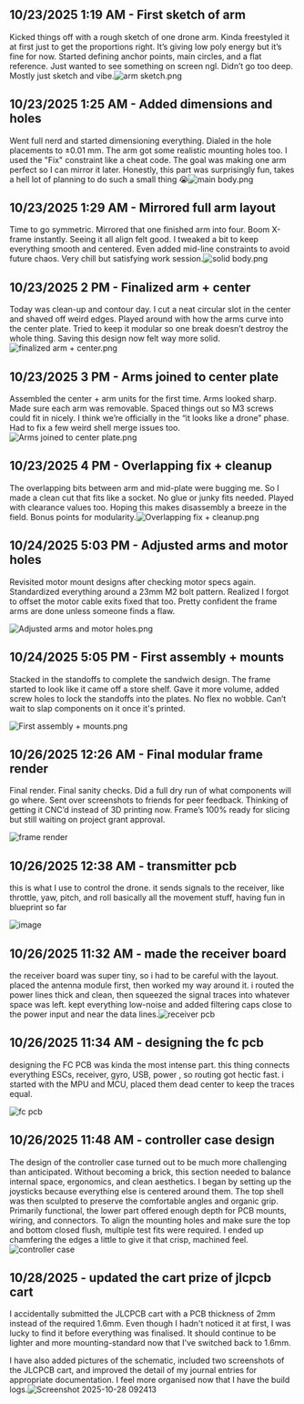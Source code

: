 <!--
  ===================    !!READ THIS NOTICE!!   ====================
  DO NOT edit this file manually. Your changes WILL BE OVERWRITTEN!
  This journal is auto generated and updated by Hack Club Blueprint.
  To edit this file, please edit your journal entries on Blueprint.
  ==================================================================
-->

## 10/23/2025 1:19 AM - First sketch of arm  

Kicked things off with a rough sketch of one drone arm. Kinda freestyled it at first just to get the proportions right. It’s giving low poly energy but it’s fine for now. Started defining anchor points, main circles, and a flat reference. Just wanted to see something on screen ngl. Didn’t go too deep. Mostly just sketch and vibe.![arm sketch.png](https://blueprint.hackclub.com/user-attachments/blobs/proxy/eyJfcmFpbHMiOnsiZGF0YSI6NDUyOCwicHVyIjoiYmxvYl9pZCJ9fQ==--99f9c3b63da9ac1db6c1b56b4e3256095ffb778f/arm%20sketch.png)
  

## 10/23/2025 1:25 AM - Added dimensions and holes  

Went full nerd and started dimensioning everything. Dialed in the hole placements to ±0.01 mm. The arm got some realistic mounting holes too. I used the "Fix" constraint like a cheat code. The goal was making one arm perfect so I can mirror it later. Honestly, this part was surprisingly fun, takes a hell lot of planning to do such a small thing :sob:![main body.png](https://blueprint.hackclub.com/user-attachments/blobs/proxy/eyJfcmFpbHMiOnsiZGF0YSI6NDUyOSwicHVyIjoiYmxvYl9pZCJ9fQ==--35deb0117c12c3a0e720f48bfd6780d0f252f884/main%20body.png)
  

## 10/23/2025 1:29 AM - Mirrored full arm layout  

Time to go symmetric. Mirrored that one finished arm into four. Boom X-frame instantly. Seeing it all align felt good. I tweaked a bit to keep everything smooth and centered. Even added mid-line constraints to avoid future chaos. Very chill but satisfying work session.![solid body.png](https://blueprint.hackclub.com/user-attachments/blobs/proxy/eyJfcmFpbHMiOnsiZGF0YSI6NDUzMCwicHVyIjoiYmxvYl9pZCJ9fQ==--3dd8e8cbebad5fb5428b2e01e5eda29b88e3d6f0/solid%20body.png)
  

## 10/23/2025 2 PM - Finalized arm + center  

Today was clean-up and contour day. I cut a neat circular slot in the center and shaved off weird edges. Played around with how the arms curve into the center plate. Tried to keep it modular so one break doesn’t destroy the whole thing. Saving this design now felt way more solid.![finalized arm + center.png](https://blueprint.hackclub.com/user-attachments/blobs/proxy/eyJfcmFpbHMiOnsiZGF0YSI6NDY4NywicHVyIjoiYmxvYl9pZCJ9fQ==--c54db014ad30530477ad43c5b78689734c8a51b7/finalized%20arm%20%2B%20center.png)
  

## 10/23/2025 3 PM - Arms joined to center plate  

Assembled the center + arm units for the first time. Arms looked sharp. Made sure each arm was removable. Spaced things out so M3 screws could fit in nicely. I think we’re officially in the “it looks like a drone” phase. Had to fix a few weird shell merge issues too.![Arms joined to center plate.png](https://blueprint.hackclub.com/user-attachments/blobs/proxy/eyJfcmFpbHMiOnsiZGF0YSI6NDcxMywicHVyIjoiYmxvYl9pZCJ9fQ==--00c241e5a05f78c896c0f21f86a0736816f30c20/Arms%20joined%20to%20center%20plate.png)
  

## 10/23/2025 4 PM - Overlapping fix + cleanup  

The overlapping bits between arm and mid-plate were bugging me. So I made a clean cut that fits like a socket. No glue or junky fits needed. Played with clearance values too. Hoping this makes disassembly a breeze in the field. Bonus points for modularity.![Overlapping fix + cleanup.png](https://blueprint.hackclub.com/user-attachments/blobs/proxy/eyJfcmFpbHMiOnsiZGF0YSI6NDcxNSwicHVyIjoiYmxvYl9pZCJ9fQ==--db98be0b630cfcb559df3bad6cd9988fcedfde4f/Overlapping%20fix%20%2B%20cleanup.png)
  

## 10/24/2025 5:03 PM - Adjusted arms and motor holes  

Revisited motor mount designs after checking motor specs again. Standardized everything around a 23mm M2 bolt pattern. Realized I forgot to offset the motor cable exits fixed that too. Pretty confident the frame arms are done unless someone finds a flaw.

![Adjusted arms and motor holes.png](https://blueprint.hackclub.com/user-attachments/blobs/proxy/eyJfcmFpbHMiOnsiZGF0YSI6NTA3MSwicHVyIjoiYmxvYl9pZCJ9fQ==--8e452194b2639eb2caf4bcfb81503ef50d815d6e/Adjusted%20arms%20and%20motor%20holes.png)
  

## 10/24/2025 5:05 PM - First assembly + mounts  

Stacked in the standoffs to complete the sandwich design. The frame started to look like it came off a store shelf. Gave it more volume, added screw holes to lock the standoffs into the plates. No flex no wobble. Can’t wait to slap components on it once it's printed.

![First assembly + mounts.png](https://blueprint.hackclub.com/user-attachments/blobs/proxy/eyJfcmFpbHMiOnsiZGF0YSI6NTA3MiwicHVyIjoiYmxvYl9pZCJ9fQ==--5f3974a34fc112aaa4637c25610e8b32d2fbddc4/First%20assembly%20%2B%20mounts.png)
  

## 10/26/2025 12:26 AM - Final modular frame render  

Final render. Final sanity checks. Did a full dry run of what components will go where. Sent over screenshots to friends for peer feedback. Thinking of getting it CNC’d instead of 3D printing now. Frame’s 100% ready for slicing but still waiting on project grant approval.

![frame render](https://blueprint.hackclub.com/user-attachments/blobs/proxy/eyJfcmFpbHMiOnsiZGF0YSI6NTUwOSwicHVyIjoiYmxvYl9pZCJ9fQ==--011ceaa9859cf95e518b4719877c22a3d8fb0dce/frame%20render.png)
  

## 10/26/2025 12:38 AM - transmitter pcb  

this is what I use to control the drone. it sends signals to the receiver, like throttle, yaw, pitch, and roll basically all the movement stuff, having fun in blueprint so far

![image](https://blueprint.hackclub.com/user-attachments/blobs/proxy/eyJfcmFpbHMiOnsiZGF0YSI6NTUxMSwicHVyIjoiYmxvYl9pZCJ9fQ==--b74355579b25efe27b8cf385b1659c5bd3f7301b/image.png)
  

## 10/26/2025 11:32 AM - made the receiver board  

the receiver board was super tiny, so i had to be careful with the layout. placed the antenna module first, then worked my way around it. i routed the power lines thick and clean, then squeezed the signal traces into whatever space was left. kept everything low-noise and added filtering caps close to the power input and near the data lines.![receiver pcb](https://blueprint.hackclub.com/user-attachments/blobs/proxy/eyJfcmFpbHMiOnsiZGF0YSI6NTYzNCwicHVyIjoiYmxvYl9pZCJ9fQ==--5955f25ed93aa0a03996b932b42ddd0153462b8f/receiver%20pcb.png)
  

## 10/26/2025 11:34 AM - designing the fc pcb  

designing the FC PCB was kinda the most intense part. this thing connects everything ESCs, receiver, gyro, USB, power , so routing got hectic fast. i started with the MPU and MCU, placed them dead center to keep the traces equal.

![fc pcb](https://blueprint.hackclub.com/user-attachments/blobs/proxy/eyJfcmFpbHMiOnsiZGF0YSI6NTYzNSwicHVyIjoiYmxvYl9pZCJ9fQ==--749d472d764ba0dd80634fa280a9a9eecc8845c3/fc%20pcb.png)
  

## 10/26/2025 11:48 AM - controller case design  

The design of the controller case turned out to be much more challenging than anticipated.  Without becoming a brick, this section needed to balance internal space, ergonomics, and clean aesthetics.  I began by setting up the joysticks because everything else is centered around them.  The top shell was then sculpted to preserve the comfortable angles and organic grip.  Primarily functional, the lower part offered enough depth for PCB mounts, wiring, and connectors.  To align the mounting holes and make sure the top and bottom closed flush, multiple test fits were required.  I ended up chamfering the edges a little to give it that crisp, machined feel.![controller case](https://blueprint.hackclub.com/user-attachments/blobs/proxy/eyJfcmFpbHMiOnsiZGF0YSI6NTYzOCwicHVyIjoiYmxvYl9pZCJ9fQ==--dadbf3c551375d4c4b08e963ed6335f4471d1795/controller%20case.png)
  

## 10/28/2025 - updated the cart prize of jlcpcb cart  

I accidentally submitted the JLCPCB cart with a PCB thickness of 2mm instead of the required 1.6mm. Even though I hadn't noticed it at first, I was lucky to find it before everything was finalised. It should continue to be lighter and more mounting-standard now that I've switched back to 1.6mm.

I have also added pictures of the schematic, included two screenshots of the JLCPCB cart, and improved the detail of my journal entries for appropriate documentation. I feel more organised now that I have the build logs.![Screenshot 2025-10-28 092413](https://blueprint.hackclub.com/user-attachments/blobs/proxy/eyJfcmFpbHMiOnsiZGF0YSI6NjEzNCwicHVyIjoiYmxvYl9pZCJ9fQ==--82b4a199774b66dac705d66e8da37728a4390448/Screenshot%202025-10-28%20092413.png)

  

